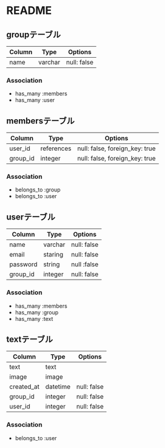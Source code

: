 # README

## groupテーブル
|Column|Type|Options|
|------|----|-------|
|name|varchar|null: false|

### Association
- has_many :members
- has_many :user

## membersテーブル
|Column|Type|Options|
|------|----|-------|
|user_id|references|null: false, foreign_key: true|
|group_id|integer|null: false, foreign_key: true|

### Association
- belongs_to :group
- belongs_to :user

## userテーブル
|Column|Type|Options|
|------|----|-------|
|name|varchar|null: false|
|email|staring|null: false|
|password|string|null :false|
|group_id|integer|null: false|

### Association
- has_many :members
- has_many :group
- has_many :text


## textテーブル
|Column|Type|Options|
|------|----|-------|
|text|text| |
|image|image| |
|created_at|datetime|null: false|
|group_id|integer|null: false|
|user_id|integer|null: false|

### Association
- belongs_to :user